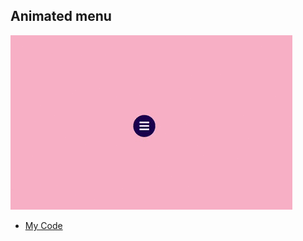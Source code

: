 ## Animated menu <a name="id17"></a>
<img src="./day17.gif" alt="day17">

- [My Code](https://github.com/RajDevX/Animation-Menu-.git)
